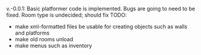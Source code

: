 v.-0.0.1:
Basic platformer code is implemented.
Bugs are going to need to be fixed.
Room type is undecided; should fix
TODO:
 - make xml-formatted files be usable for creating objects such as walls and platforms
 - make old rooms unload
 - make menus such as inventory
